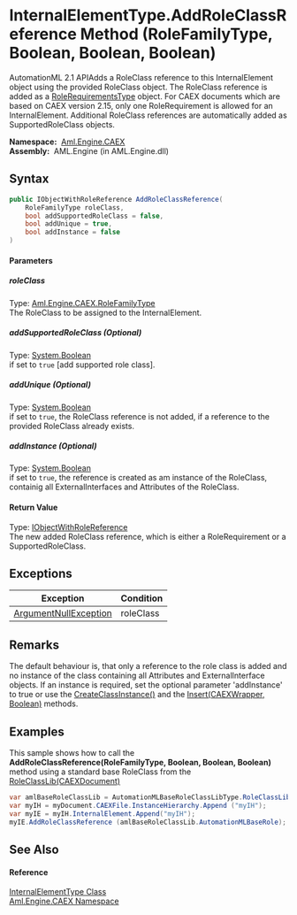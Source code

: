 InternalElementType.AddRoleClassReference Method (RoleFamilyType, Boolean, Boolean, Boolean)
============================================================================================
AutomationML 2.1 APIAdds a RoleClass reference to this InternalElement object using the provided RoleClass object. The RoleClass reference is added as a [RoleRequirementsType][1] object. For CAEX documents which are based on CAEX version 2.15, only one RoleRequirement is allowed for an InternalElement. Additional RoleClass references are automatically added as SupportedRoleClass objects.

  **Namespace:**  [Aml.Engine.CAEX][2]  
  **Assembly:**  AML.Engine (in AML.Engine.dll)

Syntax
------

```csharp
public IObjectWithRoleReference AddRoleClassReference(
	RoleFamilyType roleClass,
	bool addSupportedRoleClass = false,
	bool addUnique = true,
	bool addInstance = false
)
```

#### Parameters

##### *roleClass*
Type: [Aml.Engine.CAEX.RoleFamilyType][3]  
The RoleClass to be assigned to the InternalElement.

##### *addSupportedRoleClass* (Optional)
Type: [System.Boolean][4]  
if set to `true` [add supported role class].

##### *addUnique* (Optional)
Type: [System.Boolean][4]  
 if set to `true`, the RoleClass reference is not added, if a reference to the provided RoleClass already exists.

##### *addInstance* (Optional)
Type: [System.Boolean][4]  
 if set to `true`, the reference is created as am instance of the RoleClass, containig all ExternalInterfaces and Attributes of the RoleClass.

#### Return Value
Type: [IObjectWithRoleReference][5]  
 The new added RoleClass reference, which is either a RoleRequirement or a SupportedRoleClass. 

Exceptions
----------

Exception                  | Condition 
-------------------------- | --------- 
[ArgumentNullException][6] | roleClass 


Remarks
-------
 The default behaviour is, that only a reference to the role class is added and no instance of the class containing all Attributes and ExternalInterface objects. If an instance is required, set the optional parameter 'addInstance' to true or use the [CreateClassInstance()][7] and the [Insert(CAEXWrapper, Boolean)][8] methods. 

Examples
--------
 This sample shows how to call the **AddRoleClassReference(RoleFamilyType, Boolean, Boolean, Boolean)** method using a standard base RoleClass from the [RoleClassLib(CAEXDocument)][9]
```csharp
var amlBaseRoleClassLib = AutomationMLBaseRoleClassLibType.RoleClassLib (myDocument);
var myIH = myDocument.CAEXFile.InstanceHierarchy.Append ("myIH");
var myIE = myIH.InternalElement.Append("myIH");
myIE.AddRoleClassReference (amlBaseRoleClassLib.AutomationMLBaseRole);
```


See Also
--------

#### Reference
[InternalElementType Class][10]  
[Aml.Engine.CAEX Namespace][2]  

[1]: ../RoleRequirementsType/README.md
[2]: ../README.md
[3]: ../RoleFamilyType/README.md
[4]: https://docs.microsoft.com/dotnet/api/system.boolean
[5]: ../IObjectWithRoleReference/README.md
[6]: https://docs.microsoft.com/dotnet/api/system.argumentnullexception
[7]: ../RoleFamilyType/CreateClassInstance.md
[8]: Insert.md
[9]: ../../Aml.Engine.AmlObjects/AutomationMLBaseRoleClassLibType/RoleClassLib.md
[10]: README.md
[11]: https://www.automationml.org
[12]: ../../icons/logoShade.png